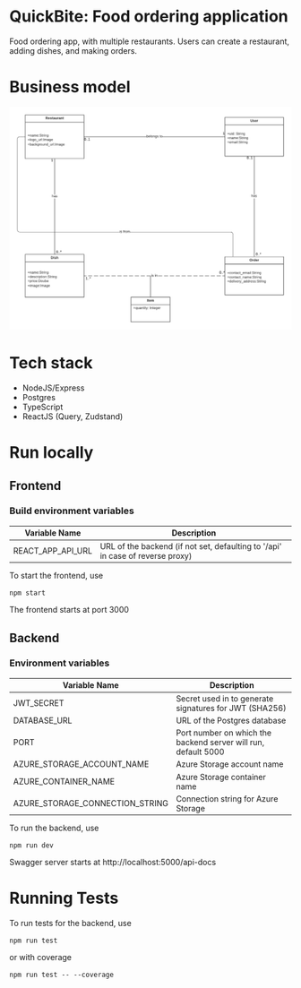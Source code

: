 # QuickBite: Food ordering application
Food ordering app, with multiple restaurants. Users can create a restaurant, adding dishes, and making orders. 

# Business model
![plot](./model.png)

# Tech stack
- NodeJS/Express
- Postgres
- TypeScript
- ReactJS (Query, Zudstand)

# Run locally
## Frontend
### Build environment variables
| Variable Name           | Description                                                                                                 |
|-------------------------|-------------------------------------------------------------------------------------------------------------|
| REACT_APP_API_URL            | URL of the backend (if not set, defaulting to '/api' in case of reverse proxy) |

To start the frontend, use

```
npm start
```

The frontend starts at port 3000

## Backend
### Environment variables
| Variable Name           | Description                                                                                                 |
|-------------------------|-------------------------------------------------------------------------------------------------------------|
| JWT_SECRET            | Secret used in to generate signatures for JWT (SHA256)  |
| DATABASE_URL          | URL of the Postgres database                                                                                  |
| PORT                  | Port number on which the backend server will run, default 5000                                                              |
| AZURE_STORAGE_ACCOUNT_NAME | Azure Storage account name                                                                               |
| AZURE_CONTAINER_NAME  | Azure Storage container name                                                                                  |
| AZURE_STORAGE_CONNECTION_STRING | Connection string for Azure Storage                                                                 |

To run the backend, use

```
npm run dev
```
Swagger server starts at http://localhost:5000/api-docs

# Running Tests
To run tests for the backend, use

```
npm run test
```

or with coverage

```
npm run test -- --coverage
```
